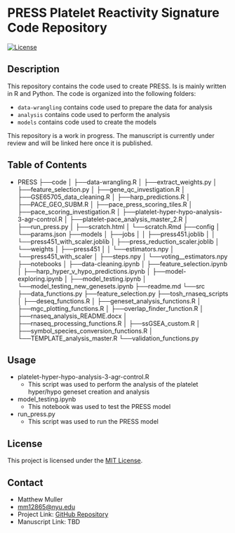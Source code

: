 # PRESS Platelet Reactivity Signature Code Repository

[![License](https://img.shields.io/badge/license-MIT-blue.svg)](LICENSE)

## Description

This repository contains the code used to create PRESS. Is is mainly written in R and Python. The code is organized into the following folders:

* `data-wrangling` contains code used to prepare the data for analysis
* `analysis` contains code used to perform the analysis
* `models` contains code used to create the models

This repository is a work in progress. The manuscript is currently under review and will be linked here once it is published.

## Table of Contents

* PRESS
 ├──code
 │  ├──data-wrangling.R
 │  ├──extract_weights.py
 │  ├──feature_selection.py
 │  ├──gene_qc_investigation.R
 │  ├──GSE65705_data_cleaning.R
 │  ├──harp_predictions.R
 │  ├──PACE_GEO_SUBM.R
 │  ├──pace_press_scoring_tiles.R
 │  ├──pace_scoring_investigation.R
 │  ├──platelet-hyper-hypo-analysis-3-agr-control.R
 │  ├──platelet-pace_analysis_master_2.R
 │  ├──run_press.py
 │  ├──scratch.html
 │  └──scratch.Rmd
 ├──config
 │  └──params.json
 ├──models
 │  ├──jobs
 │  │  ├──press451.joblib
 │  │  └──press451_with_scaler.joblib
 │  ├──press_reduction_scaler.joblib
 │  └──weights
 │     ├──press451
 │     │  └──estimators.npy
 │     └──press451_with_scaler
 │        ├──steps.npy
 │        └──voting__estimators.npy
 ├──notebooks
 │  ├──data-cleaning.ipynb
 │  ├──feature_selection.ipynb
 │  ├──harp_hyper_v_hypo_predictions.ipynb
 │  ├──model-exploring.ipynb
 │  ├──model_testing.ipynb
 │  └──model_testing_new_genesets.ipynb
 ├──readme.md
 └──src
    ├──data_functions.py
    ├──feature_selection.py
    ├──tosh_rnaseq_scripts
    │  ├──deseq_functions.R
    │  ├──geneset_analysis_functions.R
    │  ├──mgc_plotting_functions.R
    │  ├──overlap_finder_function.R
    │  ├──rnaseq_analysis_README.docx
    │  ├──rnaseq_processing_functions.R
    │  ├──ssGSEA_custom.R
    │  ├──symbol_species_conversion_functions.R
    │  └──TEMPLATE_analysis_master.R
    └──validation_functions.py

## Usage

* platelet-hyper-hypo-analysis-3-agr-control.R
  * This script was used to perform the analysis of the platelet hyper/hypo geneset creation and analysis
* model_testing.ipynb
  * This notebook was used to test the PRESS model
* run_press.py
    * This script was used to run the PRESS model

## License

This project is licensed under the [MIT License](LICENSE).

## Contact

* Matthew Muller
* <mm12865@nyu.edu>
* Project Link: [GitHub Repository](https://github.com/mattmuller0/press)
* Manuscript Link: TBD
